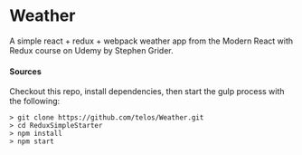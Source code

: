 # Weather

A simple react + redux + webpack weather app from the Modern React with Redux course on Udemy by Stephen Grider.

#### Sources
Checkout this repo, install dependencies, then start the gulp process with the following:

```
> git clone https://github.com/telos/Weather.git
> cd ReduxSimpleStarter
> npm install
> npm start
```